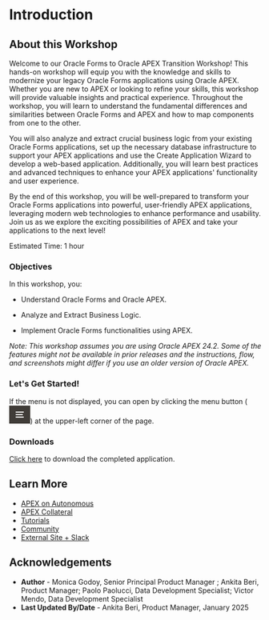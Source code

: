 # Introduction

## About this Workshop

Welcome to our Oracle Forms to Oracle APEX Transition Workshop! This hands-on workshop will equip you with the knowledge and skills to modernize your legacy Oracle Forms applications using Oracle APEX. Whether you are new to APEX or looking to refine your skills, this workshop will provide valuable insights and practical experience. Throughout the workshop, you will learn to understand the fundamental differences and similarities between Oracle Forms and APEX and how to map components from one to the other.

You will also analyze and extract crucial business logic from your existing Oracle Forms applications, set up the necessary database infrastructure to support your APEX applications and use the Create Application Wizard to develop a web-based application. Additionally, you will learn best practices and advanced techniques to enhance your APEX applications' functionality and user experience.

By the end of this workshop, you will be well-prepared to transform your Oracle Forms applications into powerful, user-friendly APEX applications, leveraging modern web technologies to enhance performance and usability. Join us as we explore the exciting possibilities of APEX and take your applications to the next level!

Estimated Time: 1 hour

### Objectives

In this workshop, you:

- Understand Oracle Forms and Oracle APEX.

- Analyze and Extract Business Logic.

- Implement Oracle Forms functionalities using APEX.

*Note: This workshop assumes you are using Oracle APEX 24.2. Some of the features might not be available in prior releases and the instructions, flow, and screenshots might differ if you use an older version of Oracle APEX.*

### **Let's Get Started!**

If the menu is not displayed, you can open by clicking the menu button (![Menu icon](images/menu-button.png)) at the upper-left corner of the page.

### Downloads

[Click here](https://c4u04.objectstorage.us-ashburn-1.oci.customer-oci.com/p/EcTjWk2IuZPZeNnD_fYMcgUhdNDIDA6rt9gaFj_WZMiL7VvxPBNMY60837hu5hga/n/c4u04/b/livelabsfiles/o/forms-modernization-export.sql) to download the completed application.

## Learn More

- [APEX on Autonomous](https://apex.oracle.com/autonomous)
- [APEX Collateral](https://www.oracle.com/database/technologies/appdev/apex/collateral.html)
- [Tutorials](https://apex.oracle.com/en/learn/tutorials)
- [Community](https://apex.oracle.com/community)
- [External Site + Slack](http://apex.world)

## Acknowledgements

- **Author** - Monica Godoy, Senior Principal Product Manager ; Ankita Beri, Product Manager; Paolo Paolucci, Data Development Specialist; Victor Mendo, Data Development Specialist
- **Last Updated By/Date** - Ankita Beri, Product Manager, January 2025
